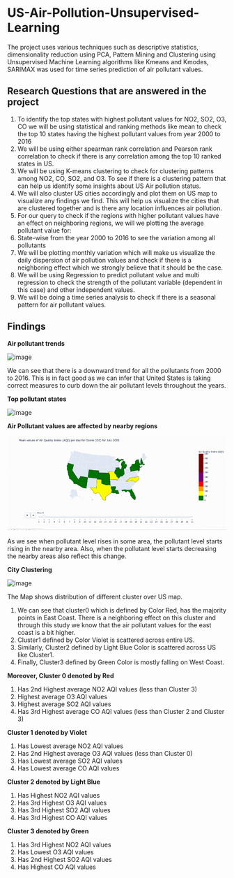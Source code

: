 # US-Air-Pollution-Unsupervised-Learning

The project uses various techniques such as descriptive statistics, dimensionality reduction using PCA, Pattern Mining and Clustering using Unsupervised Machine Learning algorithms like Kmeans and Kmodes, SARIMAX was used for time series prediction of air pollutant values.

## Research Questions that are answered in the project
1.   To identify the top states with highest pollutant values for NO2, SO2, O3, CO we will be using statistical and ranking methods like mean to check the top 10 states having the highest pollutant values from year 2000 to 2016
2.   We will be using either spearman rank correlation and Pearson rank correlation to check if there is any correlation among the top 10 ranked states in US.
3.   We will be using K-means clustering to check for clustering patterns among NO2, CO, SO2, and O3. To see if there is a clustering pattern that can help us identify some insights about US Air pollution status.
4.   We will also cluster US cities accordingly and plot them on US map to visualize any findings we find. This will help us visualize the cities that are clustered together and is there any location influences air pollution.
5.   For our query to check if the regions with higher pollutant values have an effect on neighboring regions, we will we plotting the average pollutant value for:
  1.   State-wise from the year 2000 to 2016 to see the variation among all pollutants
  2.   We will be plotting monthly variation which will make us visualize the daily dispersion of air pollution values and check if there is a neighboring effect which we strongly believe that it should be the case.
6.   We will be using Regression to predict pollutant value and multi regression to check the strength of the pollutant variable (dependent in this case) and other independent values.
7.   We will be doing a time series analysis to check if there is a seasonal pattern for air pollutant values.

## Findings

**Air pollutant trends**

<img width="559" alt="image" src="https://user-images.githubusercontent.com/46833935/168952751-035bd623-103f-4d42-ad15-52519b21ca8c.png">

We can see that there is a downward trend for all the pollutants from 2000 to 2016. This is in fact good as we can infer that United States is taking correct measures to curb down the air pollutant levels throughout the years. 

**Top pollutant states**

<img width="691" alt="image" src="https://user-images.githubusercontent.com/46833935/168952887-80edc91a-a2d3-4109-8404-ed1d0c802588.png">


**Air Pollutant values are affected by nearby regions**

![](https://github.com/ssameermah/US-Air-Pollution-Unsupervised-Learning/blob/master/july%20month%20o3.gif)

As we see when pollutant level rises in some area, the pollutant level starts rising in the nearby area. Also, when the pollutant level starts decreasing the nearby areas also reflect this change.

**City Clustering**

<img width="679" alt="image" src="https://user-images.githubusercontent.com/46833935/168952020-85186e37-b988-4709-9713-ce03e1d8555d.png">

The Map shows distribution of different cluster over US map. 
1.	We can see that cluster0 which is defined by Color Red, has the majority points in East Coast. There is a neighboring effect on this cluster and through this study we know that the air pollutant values for the east coast is a bit higher.
2.	Cluster1 defined by Color Violet is scattered across entire US. 
3.	Similarly, Cluster2 defined by Light Blue Color is scattered across US like Cluster1.
4.	Finally, Cluster3 defined by Green Color is mostly falling on West Coast.

**Moreover, Cluster 0 denoted by Red**
1.	Has 2nd Highest average NO2 AQI values (less than Cluster 3)
2.	Highest average O3 AQI values
3.	Highest average SO2 AQI values
4.	Has 3rd Highest average CO AQI values (less than Cluster 2 and Cluster 3)

**Cluster 1 denoted by Violet**
1.	Has Lowest average NO2 AQI values
2.	Has 2nd Highest average O3 AQI values (less than Cluster 0)
3.	Has Lowest average SO2 AQI values
4.	Has Lowest average CO AQI values

**Cluster 2 denoted by Light Blue** 
1.	Has Highest NO2 AQI values
2.	Has 3rd Highest O3 AQI values
3.	Has 3rd Highest SO2 AQI values
4.	Has 3rd Highest CO AQI values

**Cluster 3 denoted by Green**
1.	Has 3rd Highest NO2 AQI values
2.	Has Lowest O3 AQI values
3.	Has 2nd Highest SO2 AQI values
4.	Has Highest CO AQI values







